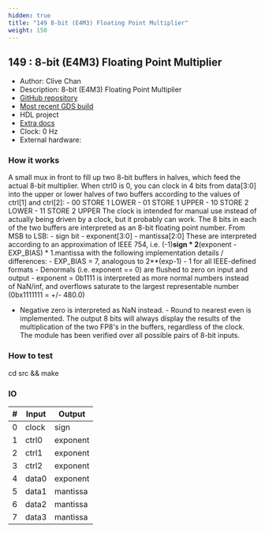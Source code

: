 ```yaml
---
hidden: true
title: "149 8-bit (E4M3) Floating Point Multiplier"
weight: 150
---
```


## 149 : 8-bit (E4M3) Floating Point Multiplier

* Author: Clive Chan
* Description: 8-bit (E4M3) Floating Point Multiplier
* [GitHub repository](https://github.com/cchan/fp8_mul)
* [Most recent GDS build](https://github.com/cchan/fp8_mul/actions/runs/3534462711)
* HDL project
* [Extra docs]()
* Clock: 0 Hz
* External hardware: 



### How it works

A small mux in front to fill up two 8-bit buffers in halves, which feed the actual 8-bit multiplier.
When ctrl0 is 0, you can clock in 4 bits from data[3:0] into the upper or lower halves of two buffers according to the values of ctrl[1] and ctrl[2]: - 00 STORE 1 LOWER - 01 STORE 1 UPPER - 10 STORE 2 LOWER - 11 STORE 2 UPPER The clock is intended for manual use instead of actually being driven by a clock, but it probably can work.
The 8 bits in each of the two buffers are interpreted as an 8-bit floating point number. From MSB to LSB: - sign bit - exponent[3:0] - mantissa[2:0] These are interpreted according to an approximation of IEEE 754, i.e.
  (-1)**sign * 2**(exponent - EXP_BIAS) * 1.mantissa
with the following implementation details / differences: - EXP_BIAS = 7, analogous to 2**(exp-1) - 1 for all IEEE-defined formats - Denormals (i.e. exponent == 0) are flushed to zero on input and output - exponent = 0b1111 is interpreted as more normal numbers instead of NaN/inf,
    and overflows saturate to the largest representable number (0bx1111111 = +/- 480.0)
- Negative zero is interpreted as NaN instead. - Round to nearest even is implemented.
The output 8 bits will always display the results of the multiplication of the two FP8's in the buffers, regardless of the clock.
The module has been verified over all possible pairs of 8-bit inputs.


### How to test

cd src && make


### IO

| # | Input        | Output       |
|---|--------------|--------------|
| 0 | clock  | sign |
| 1 | ctrl0  | exponent |
| 2 | ctrl1  | exponent |
| 3 | ctrl2  | exponent |
| 4 | data0  | exponent |
| 5 | data1  | mantissa |
| 6 | data2  | mantissa |
| 7 | data3  | mantissa |
